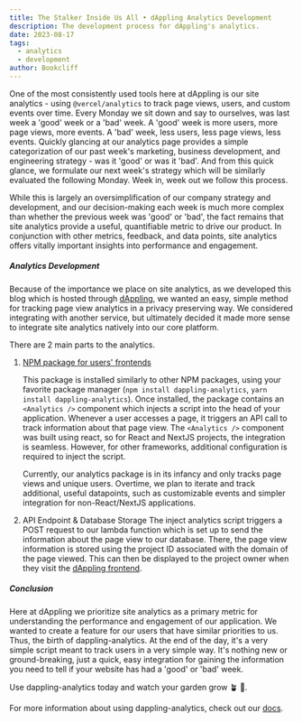 ```yaml
---
title: The Stalker Inside Us All • dAppling Analytics Development
description: The development process for dAppling's analytics.
date: 2023-08-17
tags:
  - analytics
  - development
author: Bookcliff
---
```


One of the most consistently used tools here at dAppling is our site analytics - using `@vercel/analytics` to track page views, users, and custom events over time. Every Monday we sit down and say to ourselves, was last week a 'good' week or a 'bad' week. A 'good' week is more users, more page views, more events. A 'bad' week, less users, less page views, less events. Quickly glancing at our analytics page provides a simple categorization of our past week's marketing, business development, and engineering strategy - was it 'good' or was it 'bad'. And from this quick glance, we formulate our next week's strategy which will be similarly evaluated the following Monday. Week in, week out we follow this process.

While this is largely an oversimplification of our company strategy and development, and our decision-making each week is much more complex than whether the previous week was 'good' or 'bad', the fact remains that site analytics provide a useful, quantifiable metric to drive our product. In conjunction with other metrics, feedback, and data points, site analytics offers vitally important insights into performance and engagement.

##### Analytics Development

Because of the importance we place on site analytics, as we developed this blog which is hosted through [dAppling](https://dappling.network), we wanted an easy, simple method for tracking page view analytics in a privacy preserving way. We considered integrating with another service, but ultimately decided it made more sense to integrate site analytics natively into our core platform.

There are 2 main parts to the analytics.

1. [NPM package for users' frontends](https://github.com/alwaysbegrowing/dapplingAnalytics)

   This package is installed similarly to other NPM packages, using your favorite package manager (`npm install dappling-analytics`, `yarn install dappling-analytics`). Once installed, the package contains an `<Analytics />` component which injects a script into the head of your application. Whenever a user accesses a page, it triggers an API call to track information about that page view. The `<Analytics />` component was built using react, so for React and NextJS projects, the integration is seamless. However, for other frameworks, additional configuration is required to inject the script.

   Currently, our analytics package is in its infancy and only tracks page views and unique users. Overtime, we plan to iterate and track additional, useful datapoints, such as customizable events and simpler integration for non-React/NextJS applications.

2. API Endpoint & Database Storage
   The inject analytics script triggers a POST request to our lambda function which is set up to send the information about the page view to our database. There, the page view information is stored using the project ID associated with the domain of the page viewed. This can then be displayed to the project owner when they visit the [dAppling frontend](https://dappling.network).

##### Conclusion

Here at dAppling we prioritize site analytics as a primary metric for understanding the performance and engagement of our application. We wanted to create a feature for our users that have similar priorities to us. Thus, the birth of dappling-analytics. At the end of the day, it's a very simple script meant to track users in a very simple way. It's nothing new or ground-breaking, just a quick, easy integration for gaining the information you need to tell if your website has had a 'good' or 'bad' week.

Use dappling-analytics today and watch your garden grow &#129716; &#127793;.

For more information about using dappling-analytics, check out our [docs](https://docs.dappling.network/guides/site-analytics).
